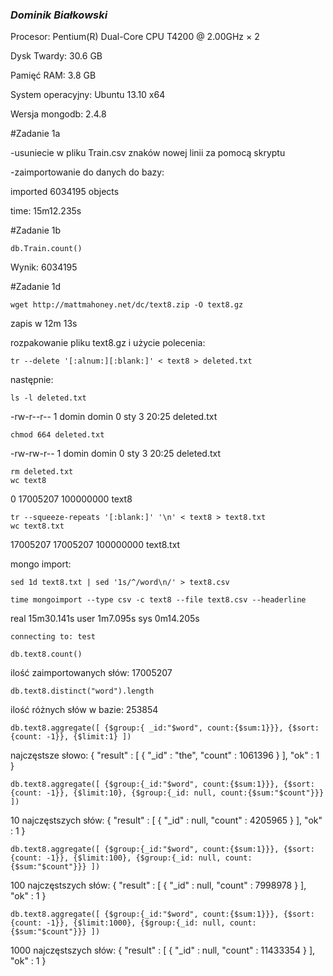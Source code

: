 ### *Dominik Białkowski*

Procesor: Pentium(R) Dual-Core CPU T4200 @ 2.00GHz × 2

Dysk Twardy: 30.6 GB

Pamięć RAM: 3.8 GB

System operacyjny: Ubuntu 13.10 x64


Wersja mongodb: 2.4.8

#Zadanie 1a 

-usuniecie w pliku Train.csv znaków nowej linii za pomocą skryptu

-zaimportowanie do danych do bazy:

imported 6034195 objects

time: 15m12.235s

#Zadanie 1b


	db.Train.count()


Wynik: 6034195



#Zadanie 1d


	wget http://mattmahoney.net/dc/text8.zip -O text8.gz

zapis w 12m 13s


rozpakowanie pliku text8.gz i użycie polecenia:


	tr --delete '[:alnum:][:blank:]' < text8 > deleted.txt


następnie:
	
	
	ls -l deleted.txt
	
	
 -rw-r--r-- 1 domin domin 0 sty  3 20:25 deleted.txt
	
	
	
	chmod 664 deleted.txt
	
	
 -rw-rw-r-- 1 domin domin 0 sty  3 20:25 deleted.txt
	
	
	rm deleted.txt
	wc text8
	
	
 0         17005207 100000000 text8
	
	
	
	tr --squeeze-repeats '[:blank:]' '\n' < text8 > text8.txt
	wc text8.txt
	
	
 17005207  17005207 100000000 text8.txt



mongo import:
	
	
	sed 1d text8.txt | sed '1s/^/word\n/' > text8.csv
	
	time mongoimport --type csv -c text8 --file text8.csv --headerline
	
	
real	15m30.141s
user	1m7.095s
sys	0m14.205s


	connecting to: test

	db.text8.count()


ilość zaimportowanych słów:  17005207

	
	db.text8.distinct("word").length

	
ilość różnych słów w bazie:  253854
	
	
	db.text8.aggregate([ {$group:{ _id:"$word", count:{$sum:1}}}, {$sort: {count: -1}}, {$limit:1} ])
	
najczęstsze słowo:  { "result" : [ { "_id" : "the", "count" : 1061396 } ], "ok" : 1 }
	
	
	db.text8.aggregate([ {$group:{_id:"$word", count:{$sum:1}}}, {$sort: {count: -1}}, {$limit:10}, {$group:{_id: null, count:{$sum:"$count"}}} ])
	
	
10 najczęstszych słów:  { "result" : [ { "_id" : null, "count" : 4205965 } ], "ok" : 1 }
	
	
	db.text8.aggregate([ {$group:{_id:"$word", count:{$sum:1}}}, {$sort: {count: -1}}, {$limit:100}, {$group:{_id: null, count:{$sum:"$count"}}} ])
	
	
100 najczęstszych słów:  { "result" : [ { "_id" : null, "count" : 7998978 } ], "ok" : 1 }
	
	
	db.text8.aggregate([ {$group:{_id:"$word", count:{$sum:1}}}, {$sort: {count: -1}}, {$limit:1000}, {$group:{_id: null, count:{$sum:"$count"}}} ])
	
	
1000 najczęstszych słów:  { "result" : [ { "_id" : null, "count" : 11433354 } ], "ok" : 1 }



	

